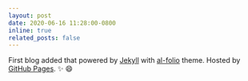 ```yaml
---
layout: post
date: 2020-06-16 11:28:00-0800 
inline: true
related_posts: false
---
```



<!-- First blog added that powered by [Jekyll](https://jekyllrb.com/) with [al-folio](https://github.com/alshedivat/al-folio/) theme.
Hosted by [GitHub Pages](https://pages.github.com/). -->

First blog added that powered by <a href="https://jekyllrb.com/">Jekyll</a> with <a href="https://github.com/alshedivat/al-folio/">al-folio</a> theme.
Hosted by <a href="https://pages.github.com/">GitHub Pages</a>. :sparkles: :smile:
